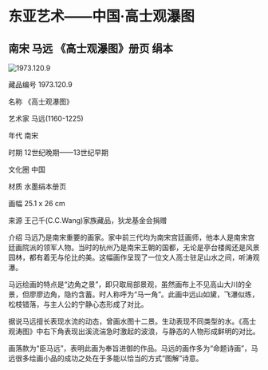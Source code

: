 # 东亚艺术——中国·高士观瀑图
## 南宋 马远 《高士观瀑图》册页 绢本

![1973.120.9](./data/%E9%AB%98%E5%A3%AB%E8%A7%82%E7%80%91_%E9%BB%91%E7%99%BD.jpg)

藏品编号 1973.120.9

名称 《高士观瀑图》

艺术家 马远(1160-1225)

年代 南宋

时期 12世纪晚期——13世纪早期

文化圈 中国

材质 水墨绢本册页

画幅 25.1 x 26 cm

来源 王己千(C.C.Wang)家族藏品，狄龙基金会捐赠

介绍 马远乃是南宋重要的画家。家中前三代均为南宋宫廷画师，他本人是南宋宫廷画院派的领军人物。当时的杭州乃是南宋王朝的国都，无论是亭台楼阁还是风景园林，都有着无与伦比的美。这幅画作呈现了一位文人高士驻足山水之间，听涛观瀑。

马远绘画的特点是“边角之景”，即只取局部景观，虽然画布上不见高山大川的全景，但廖廖边角，隐约含蓄。时人称呼为“马一角”。此画中远山如黛，飞瀑似练，松枝错落，与主人公的宁静心态形成了对比。

据说马远擅长表现水流的动态，曾画水图十二景。生动表现不同类型的水。《高士观涛图》中右下角表现出溪流湍急时激起的波浪，与静态的人物形成鲜明的对比。

画落款为“臣马远”，表明此画为奉旨进御的作品。马远的画作多为“命题诗画”，马远很多绘画小品的成功之处在于多能以恰当的方式“图解”诗意。



